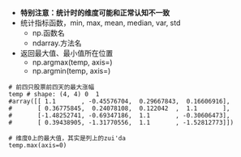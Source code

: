 - **特别注意：统计时的维度可能和正常认知不一致**
- 统计指标函数，min, max, mean, median, var, std
	- np.函数名
	- ndarray.方法名
- 返回最大值、最小值所在位置
	- np.argmax(temp, axis=)
	- np.argmin(temp, axis=)

```
# 前四只股票前四天的最大涨幅
temp # shape: (4, 4) 0  1
#array([[ 1.1       , -0.45576704,  0.29667843,  0.16606916],
#       [ 0.36775845,  0.24078108,  0.122042  ,  1.1       ],
#       [-1.48252741, -0.69347186,  1.1       , -0.30606473],
#       [ 0.39438905, -1.31770556,  1.1       , -1.52812773]])

# 维度0上的最大值，其实是列上的zui'da
temp.max(axis=0)
```